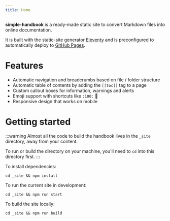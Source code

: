 ```yaml
---
title: Home
---
```


**simple-handbook** is a ready-made static site to convert Markdown files into online documentation. 

It is built with the static-site generator [Eleventy](https://11ty.dev/) and is preconfigured to automatically deploy to [GitHub Pages](https://pages.github.com/).

# Features

* Automatic navigation and breadcrumbs based on file / folder structure
* Automatic table of contents by adding the `[[toc]]` tag to a page
* Custom callout boxes for information, warnings and alerts
* Emoji support with shortcuts like `:100:` :100:
* Responsive design that works on mobile

# Getting started

:::warning
Almost all the code to build the handbook lives in the `_site` directory, away from your content.

To run or build the directory on your machine, you'll need to `cd` into this directory first.
:::

To install dependencies:

```
cd _site && npm install
```

To run the current site in development:

```
cd _site && npm run start
```

To build the site locally:

```
cd _site && npm run build
```
